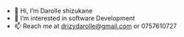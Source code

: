 - 👋 Hi, I’m Darolle shizukane
- 👀 I’m interested in software Development
- 📫 Reach me at drizydarolle@gmail.com or 0757610727

<!---
shizukane/shizukane is a ✨ special ✨ repository because its `README.md` (this file) appears on your GitHub profile.
You can click the Preview link to take a look at your changes.
--->
